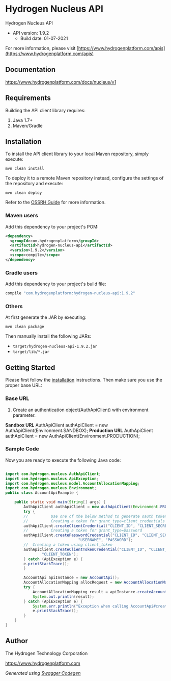 # Hydrogen Nucleus API

Hydrogen Nucleus API
- API version: 1.9.2
  - Build date: 01-07-2021

For more information, please visit [https://www.hydrogenplatform.com/apis](https://www.hydrogenplatform.com/apis)

## Documentation

https://www.hydrogenplatform.com/docs/nucleus/v1

## Requirements

Building the API client library requires:
1. Java 1.7+
2. Maven/Gradle

## Installation

To install the API client library to your local Maven repository, simply execute:

```shell
mvn clean install
```

To deploy it to a remote Maven repository instead, configure the settings of the repository and execute:

```shell
mvn clean deploy
```

Refer to the [OSSRH Guide](http://central.sonatype.org/pages/ossrh-guide.html) for more information.

### Maven users

Add this dependency to your project's POM:

```xml
<dependency>
  <groupId>com.hydrogenplatform</groupId>
  <artifactId>hydrogen-nucleus-api</artifactId>
  <version>1.9.2</version>
  <scope>compile</scope>
</dependency>
```

### Gradle users

Add this dependency to your project's build file:

```groovy
compile "com.hydrogenplatform:hydrogen-nucleus-api:1.9.2"
```

### Others

At first generate the JAR by executing:

```shell
mvn clean package
```

Then manually install the following JARs:

* `target/hydrogen-nucleus-api-1.9.2.jar`
* `target/lib/*.jar`

## Getting Started

Please first follow the [installation](#installation) instructions. Then make sure you use the proper base URL:

### Base URL
1. Create an authentication object(AuthApiClient) with environment parameter.

**Sandbox URL**
AuthApiClient authApiClient = new AuthApiClient(Environment.SANDBOX);
**Production URL**
AuthApiClient authApiClient = new AuthApiClient(Environment.PRODUCTION);

### Sample Code
Now you are ready to execute the following Java code:

```java

import com.hydrogen.nucleus.AuthApiClient;
import com.hydrogen.nucleus.ApiException;
import com.hydrogen.nucleus.model.AccountAllocationMapping;
import com.hydrogen.nucleus.Environment;
public class AccountApiExample {

    public static void main(String[] args) {
        AuthApiClient authApiClient = new AuthApiClient(Environment.PRODUCTION);
        try {
        //          Use one of the below method to generate oauth token        
        //          Creating a token for grant_type=client_credentials            
        authApiClient.createClientCredential("CLIENT_ID", "CLIENT_SECRET");
        //          Creating a token for grant_type=password
        authApiClient.createPasswordCredential("CLIENT_ID", "CLIENT_SECRET",
                                "USERNAME", "PASSWORD");     
        //  Creating a token using client_token
        authApiClient.createClientTokenCredential("CLIENT_ID", "CLIENT_SECRET",
                "CLIENT_TOKEN");      
        } catch (ApiException e) {
        e.printStackTrace();
        }

        AccountApi apiInstance = new AccountApi();
        AccountAllocationMapping allocRequest = new AccountAllocationMapping(); // AccountAllocationMapping | allocRequest
        try {
            AccountAllocationMapping result = apiInstance.createAccountAllocationMappingUsingPost(allocRequest);
            System.out.println(result);
        } catch (ApiException e) {
            System.err.println("Exception when calling AccountApi#createAccountAllocationMappingUsingPost");
            e.printStackTrace();
        }
    }
}

```

## Author
The Hydrogen Technology Corporation

https://www.hydrogenplatform.com

*Generated using [Swagger Codegen](https://github.com/swagger-api/swagger-codegen)*
